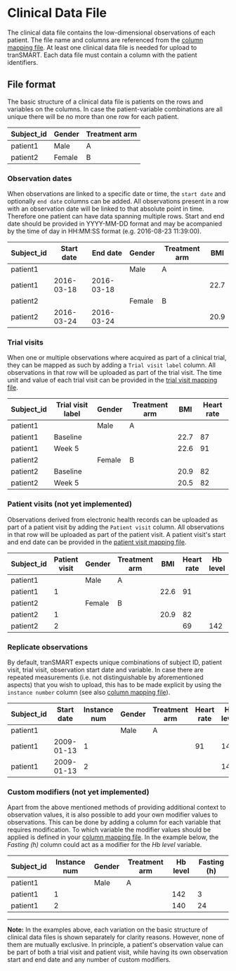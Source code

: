Clinical Data File
================

The clinical data file contains the low-dimensional observations of each patient. The file name and columns are referenced from the [column mapping file](column-mapping.md). At least one clinical data file is needed for upload to tranSMART. Each data file must contain a column with the patient identifiers.

File format
------------

The basic structure of a clinical data file is patients on the rows and variables on the columns. In case the patient-variable combinations are all unique there will be no more than one row for each patient.

| Subject_id | Gender | Treatment arm |
|----------|--------|---------------|
| patient1 | Male   | A             |
| patient2 | Female | B             |

### Observation dates
When observations are linked to a specific date or time, the `start date` and optionally `end date` columns can be added. All observations present in a row with an observation date will be linked to that absolute point in time. Therefore one patient can have data spanning multiple rows. Start and end date should be provided in YYYY-MM-DD format and may be acompanied by the time of day in HH:MM:SS format (e.g. 2016-08-23 11:39:00).

| Subject_id | Start date | End date   | Gender | Treatment arm | BMI  |
|----------|------------|------------|--------|---------------|------|
| patient1 |            |            | Male   | A             |      |
| patient1 | 2016-03-18 | 2016-03-18 |        |               | 22.7 |
| patient2 |            |            | Female | B             |      |
| patient2 | 2016-03-24 | 2016-03-24 |        |               | 20.9 |

### Trial visits
When one or multiple observations where acquired as part of a clinical trial, they can be mapped as such by adding a `Trial visit label` column. All observations in that row will be uploaded as part of the trial visit. The time unit and value of each trial visit can be provided in the [trial visit mapping file](trial-visit-mapping.md).

| Subject_id | Trial visit label | Gender | Treatment arm | BMI  | Heart rate |
|----------|-------------------|--------|---------------|------|------------|
| patient1 |                   | Male   | A             |      |            |
| patient1 | Baseline          |        |               | 22.7 | 87         |
| patient1 | Week 5            |        |               | 22.6 | 91         |
| patient2 |                   | Female | B             |      |            |
| patient2 | Baseline          |        |               | 20.9 | 82         |
| patient2 | Week 5            |        |               | 20.5 | 82         |


### Patient visits (not yet implemented)
Observations derived from electronic health records can be uploaded as part of a patient visit by adding the `Patient visit` column. All observations in that row will be uploaded as part of the patient visit. A patient visit's start and end date can be provided in the [patient visit mapping file](patient-visit-mapping.md).

| Subject_id | Patient visit | Gender | Treatment arm | BMI  | Heart rate | Hb level |
|------------|---------------|--------|---------------|------|------------|----------|
| patient1   |               | Male   | A             |      |            |          |
| patient1   | 1             |        |               | 22.6 | 91         |          |
| patient2   |               | Female | B             |      |            |          |
| patient2   | 1             |        |               | 20.9 | 82         |          |
| patient2   | 2             |        |               |      | 69         | 142      |

### Replicate observations
By default, tranSMART expects unique combinations of subject ID, patient visit, trial visit, observation start date and variable. In case there are repeated measurements (i.e. not distinguishable by aforementioned aspects) that you wish to upload, this has to be made explicit by using the `instance number` column (see also [column mapping file](column-mapping.md)).

| Subject_id | Start date | Instance num | Gender | Treatment arm | Heart rate | Hb level |
|------------|------------|--------------|--------|---------------|------------|----------|
| patient1   |            |              | Male   | A             |            |          |
| patient1   | 2009-01-13 | 1            |        |               | 91         | 142      |
| patient1   | 2009-01-13 | 2            |        |               |            | 140      |

### Custom modifiers (not yet implemented)
Apart from the above mentioned methods of providing additional context to observation values, it is also possible to add your own modifier values to observations. This can be done by adding a column for each variable that requires modification. To which variable the modifier values should be applied is defined in your [column mapping file](column-mapping.md). In the example below, the *_Fasting (h)_* column could act as a modifier for the *_Hb level_* variable.

| Subject_id | Instance num | Gender | Treatment arm | Hb level | Fasting (h) |
|------------|--------------|--------|---------------|----------|-------------|
| patient1   |              | Male   | A             |          |             |
| patient1   | 1            |        |               | 142      | 3           |
| patient1   | 2            |        |               | 140      | 24          |

___

**Note:** In the examples above, each variation on the basic structure of clinical data files is shown separately for clarity reasons. However, none of them are mutually exclusive. In principle, a patient's observation value can be part of both a trial visit and patient visit, while having its own observation start and end date and any number of custom modifiers.
